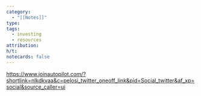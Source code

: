 ```yaml
---
category:
  - "[[Notes]]"
type: 
tags:
  - investing
  - resources
attribution: 
h/t: 
notecards: false
---
```

https://www.joinautopilot.com/?shortlink=nlkdkvaa&c=pelosi_twitter_oneoff_link&pid=Social_twitter&af_xp=social&source_caller=ui

